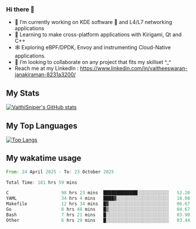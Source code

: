 ### Hi there 👋

- 🔭 I’m currently working on KDE software 💓 and L4/L7 networking applications 
- 📖 Learning to make cross-platform applications with Kirigami, Qt and C++
- 🕸️ Exploring eBPF/DPDK, Envoy and instrumenting Cloud-Native applications. 
- 👯 I’m looking to collaborate on any project that fits my skillset ^_^
- Reach me at my LinkedIn : https://www.linkedin.com/in/vaitheeswaran-janakiraman-8231a3200/

## My Stats
[![VaithiSniper's GitHub stats](https://github-readme-stats.vercel.app/api?username=VaithiSniper&hide=stars&theme=radical)](https://github.com/anuraghazra/github-readme-stats)

## My Top Languages

[![Top Langs](https://github-readme-stats.vercel.app/api/top-langs/?username=VaithiSniper&layout=compact)](https://github.com/anuraghazra/github-readme-stats)

## My wakatime usage

<!--START_SECTION:waka-->

```rust
From: 24 April 2025 - To: 23 October 2025

Total Time: 181 hrs 59 mins

C                    98 hrs 23 mins  █████████████░░░░░░░░░░░░   52.20 %
YAML                 34 hrs 4 mins   ████▓░░░░░░░░░░░░░░░░░░░░   18.08 %
Makefile             12 hrs 34 mins  █▓░░░░░░░░░░░░░░░░░░░░░░░   06.67 %
Go                   8 hrs 48 mins   █▒░░░░░░░░░░░░░░░░░░░░░░░   04.67 %
Bash                 7 hrs 21 mins   █░░░░░░░░░░░░░░░░░░░░░░░░   03.90 %
Other                6 hrs 29 mins   █░░░░░░░░░░░░░░░░░░░░░░░░   03.44 %
```

<!--END_SECTION:waka-->
